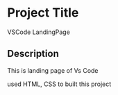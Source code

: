 
# Project Title

VSCode LandingPage
## Description

This is landing page of Vs Code 

used HTML, CSS to built this project
